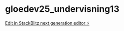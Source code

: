 # gloedev25_undervisning13

[Edit in StackBlitz next generation editor ⚡️](https://stackblitz.com/~/github.com/JulieKodehode/gloedev25_undervisning13)